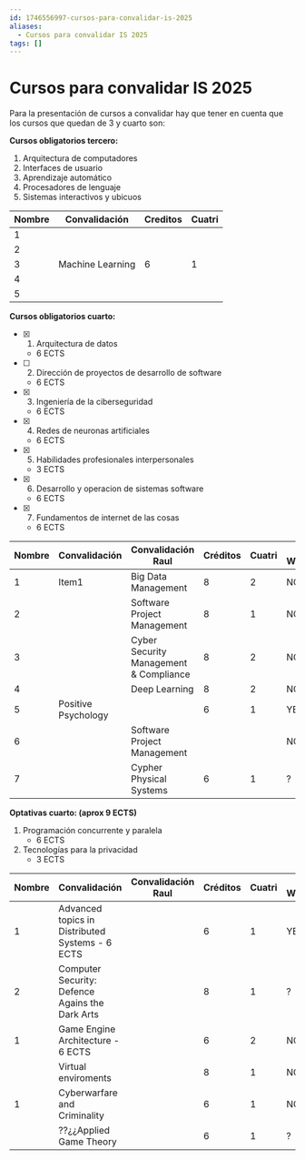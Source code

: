 ```yaml
---
id: 1746556997-cursos-para-convalidar-is-2025
aliases:
  - Cursos para convalidar IS 2025
tags: []
---
```

# Cursos para convalidar IS 2025
Para la presentación de cursos a convalidar hay que tener en cuenta que los cursos que quedan de 3 y cuarto son:

**Cursos obligatorios tercero:**
1. Arquitectura de computadores
2. Interfaces de usuario
3. Aprendizaje automático
4. Procesadores de lenguaje
5. Sistemas interactivos y ubicuos 


| Nombre | Convalidación| Creditos | Cuatri|
| -------------- | --------------- | --------------- | --------------- |
|1 |  | | |
|2|  | | |
|3 | Machine Learning |6 |1 |
|4 |  | | |
|5 |  | | |



**Cursos obligatorios cuarto:**

- [x] 1. Arquitectura de datos 
    - 6 ECTS
- [ ] 2. Dirección de proyectos de desarrollo de software
    - 6 ECTS
- [x] 3. Ingeniería  de la ciberseguridad
    - 6 ECTS
- [x] 4. Redes de neuronas artificiales 
    - 6 ECTS
- [x] 5. Habilidades profesionales interpersonales 
    - 3 ECTS
- [x] 6. Desarrollo y operacion de sistemas software
    - 6 ECTS
- [x] 7. Fundamentos de internet de las cosas 
    - 6 ECTS



| Nombre | Convalidación | Convalidación Raul| Créditos | Cuatri | 3 Week?|
| ------------- | -------------- | -------------- |-------------- |-------------- |-------------- |
| 1 | Item1 | Big Data Management|8 |2| NO|
| 2 | | Software Project Management|8 |1 |NO |
| 3 | | Cyber Security Management & Compliance |8 |2 | NO|
| 4 | | Deep Learning|8 |2 | NO|
| 5 |Positive Psychology | |6 |1 |YES |
| 6 | | Software Project Management| | | NO|
| 7 | | Cypher Physical Systems|6 |1 |? |


**Optativas cuarto: (aprox 9 ECTS)**
1. Programación concurrente y paralela
    - 6 ECTS
2. Tecnologías para la privacidad
    - 3 ECTS

| Nombre | Convalidación | Convalidación Raul| Créditos | Cuatri | 3 Week?|
| ------------- | -------------- | -------------- |-------------- |-------------- |-------------- |
|1 | Advanced topics in Distributed Systems - 6 ECTS |  |6 | 1|YES |
|2 |Computer Security: Defence Agains the Dark Arts | |8 |1 | ?|
|1| Game Engine Architecture - 6 ECTS| |6 |2 | NO|
| | Virtual enviroments | | 8| 1| NO|
|1  | Cyberwarfare and Criminality | |6 |1 | NO |
| | ??¿¿Applied Game Theory| |6 | 1|? |




